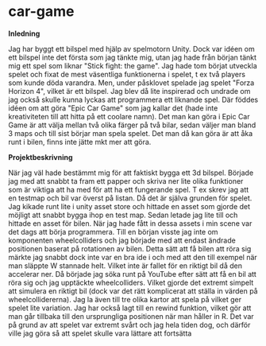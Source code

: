 # car-game

**Inledning**

Jag har byggt ett bilspel med hjälp av spelmotorn Unity. Dock var idéen om ett bilspel inte det första som jag tänkte mig, utan jag hade från början tänkt mig ett spel som liknar "Stick fight: the game". Jag hade tom börjat utveckla spelet och fixat de mest väsentliga funktionerna i spelet, t ex två players som kunde döda varandra. Men, under påsklovet spelade jag spelet "Forza Horizon 4", vilket är ett bilspel. Jag blev då lite inspirerad och undrade om jag också skulle kunna lyckas att programmera ett liknande spel. Där föddes idéen om att göra "Epic Car Game" som jag kallar det (hade inte kreativiteten till att hitta på ett coolare namn). Det man kan göra i Epic Car Game är att välja mellan två olika färger på två bilar, sedan väljer man bland 3 maps och till sist börjar man spela spelet. Det man då kan göra är att åka runt i bilen, finns inte jätte mkt mer att göra. 

**Projektbeskrivning**

När jag väl hade bestämmt mig för att faktiskt bygga ett 3d bilspel. Började jag med att snabbt ta fram ett papper och skriva ner lite olika funktioner som är viktiga att ha med för att ha ett fungerande spel. T ex skrev jag att en testmap och bil var överst på listan. Då det är själva grunden för spelet. Jag kikade runt lite i unity asset store och hittade en asset som gjorde det möjligt att snabbt bygga ihop en test map. Sedan letade jag lite till och hittade en asset för bilen. När jag hade fått in dessa assets i min scene var det dags att börja programmera. Till en början visste jag inte om komponenten wheelcolliders och jag började med att endast ändrade positionen baserat på rotationen av bilen. Detta sätt att få bilen att röra sig märkte jag snabbt dock inte var en bra ide i och med att den till exempel när man släppte W stannade helt. Vilket inte är fallet för en riktigt bil då den accelerar ner. Då började jag söka runt på YouTube efter sätt att få en bil att röra sig och jag upptäckte wheelcolliders. Vilket gjorde det extremt simpelt att simulera en riktigt bil (dock var det rätt komplicerat att ställa in värden på wheelcollidererna). Jag la även till tre olika kartor att spela på vilket ger spelet lite variation. Jag har också lagt till en rewind funktion, vilket gör att man går tillbaka till den ursprungliga positionen när man håller in R. Det var på grund av att spelet var extremt svårt och jag hela tiden dog, och därför ville jag göra så att spelet skulle vara lättare att fortsätta 
